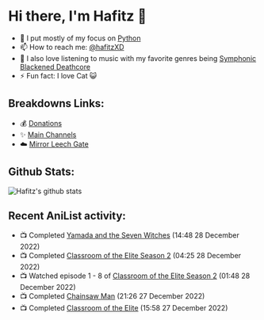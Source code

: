 # Hi there, I'm Hafitz 👋
- 🐍 I put mostly of my focus on [Python](https://python.org)
- 📫 How to reach me: [@hafitzXD](https://t.me/hafitzXD)
- 🎵 I also love listening to music with my favorite genres being [Symphonic Blackened Deathcore](https://youtu.be/qyYmS_iBcy4)
- ⚡ Fun fact: I love Cat 😺

## Breakdowns Links:
- 💰 [Donations](https://t.me/TheBreakdowns/2)
- ✨ [Main Channels](https://t.me/TheBreakdowns)
- ☁️ [Mirror Leech Gate](https://t.me/BreakdownsGate)

## Github Stats:
![Hafitz's github stats](https://github-readme-stats.vercel.app/api?username=breakdowns&show_icons=true&count_private=true&bg_color=00000000&text_color=777)

## Recent AniList activity:
<!-- ANILIST_ACTIVITY:start -->

-   📺 Completed [Yamada and the Seven Witches](https://anilist.co/anime/20966) (14:48 28 December 2022)
-   📺 Completed [Classroom of the Elite Season 2](https://anilist.co/anime/145545) (04:25 28 December 2022)
-   📺 Watched episode 1 - 8 of [Classroom of the Elite Season 2](https://anilist.co/anime/145545) (01:48 28 December 2022)
-   📺 Completed [Chainsaw Man](https://anilist.co/anime/127230) (21:26 27 December 2022)
-   📺 Completed [Classroom of the Elite](https://anilist.co/anime/98659) (15:58 27 December 2022)

<!-- ANILIST_ACTIVITY:end -->
